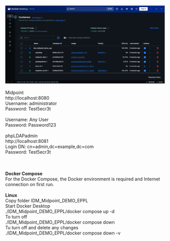 <img src="./Docker_IDM_Midpoint_DEMO_EPPL_.png" border="0"></img><br>
<br>
Midpoint<br>
http://localhost:8080<br>
Username: administrator<br>
Password: Test5ecr3t<br>
<br>
Username: Any User<br>
Password: Password123<br>
<br>
phpLDAPadmin<br>
http://localhost:8081<br>
Login DN: cn=admin,dc=example,dc=com<br>
Password: Test5ecr3t<br>
<br>
<br>
<br>
<b>Docker Compose</b><br>
For the Docker Compose, the Docker environment is required and Internet connection on first run.<br>
<br>
<b>Linux</b><br>
Copy folder IDM_Midpoint_DEMO_EPPL<br>
Start Docker Desktop<br>
./IDM_Midpoint_DEMO_EPPL/docker compose up -d<br>
To turn off<br>
./IDM_Midpoint_DEMO_EPPL/docker compose down<br>
Tu turn off and delete any changes<br>
./IDM_Midpoint_DEMO_EPPL/docker compose down -v
